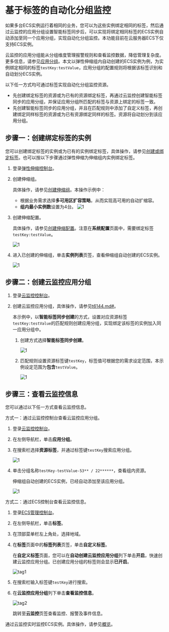 # 基于标签的自动化分组监控

如果多台ECS实例运行着相同的业务，您可以为这些实例绑定相同的标签，然后通过云监控的应用分组设置智能标签同步后，可以实现将绑定相同标签的ECS实例自动添加至同一个应用分组，实现自动化分组监控。本功能目前在云服务器ECS下仅支持ECS实例。

云监控的应用分组能从分组维度管理报警规则和查看监控数据，降低管理复杂度。更多信息，请参见[应用分组](/intl.zh-CN/快速入门/应用分组.md)。本文以弹性伸缩组内自动创建的ECS实例为例，为实例绑定相同的标签`testKey:testValue`，应用分组的配置规则将根据该标签识别和自动划分ECS实例。

以下任一方式均可通过标签实现自动化分组监控资源。

-   先创建绑定标签的资源或为已有的资源绑定标签，再通过云监控创建智能标签同步的应用分组，并保证应用分组所匹配的标签与资源上绑定的标签一致。
-   先创建智能标签同步的应用分组，并且在匹配规则中添加了自定义标签，再创建绑定同样标签的资源或为已有资源绑定同样的标签。资源将自动划分到该应用分组。

## 步骤一：创建绑定标签的实例

您可以创建绑定标签的实例或为已有的实例绑定标签，具体操作，请参见[创建或绑定标签](/intl.zh-CN/标签与资源/标签/创建或绑定标签.md)。也可以按以下步骤通过弹性伸缩为伸缩组内实例绑定标签。

1.  登录[弹性伸缩控制台](https://essnew.console.aliyun.com/)。

2.  创建伸缩组。

    具体操作，请参见[创建伸缩组](/intl.zh-CN/伸缩组/伸缩组/创建伸缩组.md)。本操作示例中：

    -   根据业务需求选择**多可用区扩容策略**，从而实现高可用的自动扩缩容。
    -   **组内最小实例数**设置为4台。
    ![1](https://static-aliyun-doc.oss-accelerate.aliyuncs.com/assets/img/zh-CN/8439803061/p81641.png)

3.  创建伸缩配置。

    具体操作，请参见[创建伸缩配置](/intl.zh-CN/伸缩组/组内实例配置信息来源/创建伸缩配置.md)。注意在**系统配置**页面中，需要绑定标签`testKey:testValue`。

    ![1](https://static-aliyun-doc.oss-accelerate.aliyuncs.com/assets/img/zh-CN/2238819951/p81642.png)

4.  进入已创建的伸缩组，单击**实例列表**页签，查看伸缩组自动创建的ECS实例。

    ![1](https://static-aliyun-doc.oss-accelerate.aliyuncs.com/assets/img/zh-CN/8439803061/p81643.png)


## 步骤二：创建云监控应用分组

1.  登录[云监控控制台](https://cms-intl.console.aliyun.com)。

2.  创建云监控应用分组，具体操作，请参见[t6144.md\#](/intl.zh-CN/应用分组/创建应用分组.md)。

    本示例中，以**智能标签同步创建**的方式，设置对应资源标签`testKey:testValue`的匹配规则创建应用分组，实现绑定该标签的实例加入同一应用分组中。

    1.  创建方式选择**智能标签同步创建**。

        ![1](https://static-aliyun-doc.oss-accelerate.aliyuncs.com/assets/img/zh-CN/2238819951/p81647.png)

    2.  匹配规则设置资源标签键`testKey`，标签值可根据您的需求设定范围，本示例设定范围为**包含**`testValue`。

        ![1](https://static-aliyun-doc.oss-accelerate.aliyuncs.com/assets/img/zh-CN/2238819951/p81650.png)


## 步骤三：查看云监控信息

您可以通过以下任一方式查看云监控信息。

方式一：通过云监控控制台查看云监控应用分组。

1.  登录[云监控控制台](https://cms-intl.console.aliyun.com)。

2.  在左侧导航栏，单击**应用分组**。

3.  在搜索栏选择**资源标签**，并通过标签键`testKey`搜索应用分组。

    ![1](https://static-aliyun-doc.oss-accelerate.aliyuncs.com/assets/img/zh-CN/3238819951/p81654.png)

4.  单击分组名称`testKey-testValue-53** / 22******`，查看组内资源。

    伸缩组自动创建的ECS实例，已经自动添加至该应用分组。

    ![1](https://static-aliyun-doc.oss-accelerate.aliyuncs.com/assets/img/zh-CN/3238819951/p81657.png)


方式二：通过ECS控制台查看云监控信息。

1.  登录[ECS管理控制台](https://ecs.console.aliyun.com)。

2.  在左侧导航栏，单击**标签**。

3.  在顶部菜单栏左上角处，选择地域。

4.  在**标签**页面中的**标签列表**页签，单击**自定义标签**。

    在**自定义标签**页面，您可以在**自动创建云监控应用分组**列下单击**开启**，快速创建云监控应用分组。已创建应用分组的标签则会显示**已开启**。

    ![tag1](https://static-aliyun-doc.oss-accelerate.aliyuncs.com/assets/img/zh-CN/3238819951/p101995.png)

5.  在搜索栏输入标签键`testKey`进行搜索。

6.  在**云监控应用分组**列下单击**查看监控信息**。

    ![tag2](https://static-aliyun-doc.oss-accelerate.aliyuncs.com/assets/img/zh-CN/3238819951/p101996.png)

    跳转至**云监控**页签查看监控、报警及事件信息。


通过云监控实时监控ECS实例。具体操作，请参见[概览](/intl.zh-CN/快速入门/概览.md)。

